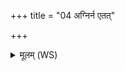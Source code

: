 +++
title = "04 अग्निर्न एतत्"

+++
<details><summary>मूलम् (WS)</summary>

अग्निर्न एतत् प्रति गृह्णातु विद्वान् बृहस्पतिः प्रत्येतु प्रजानन् । ।  
इन्द्रो मरुत्वान् सुहुतं कृणोत्वयक्ष्ममनमीवं ते अस्तु ॥७॥
</details>